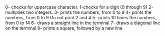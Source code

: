 0- checks for uppercase character.
1-checks for a digit (0 through 9)
2- multiplies two integers.
3- prints the numbers, from 0 to 9
4- prints the numbers, from 0 to 9 Do not print 2 and 4
5- prints 10 times the numbers, from 0 to 14
6- draws a straight line in the terminal
7- draws a diagonal line on the terminal
8-  prints a square, followed by a new line